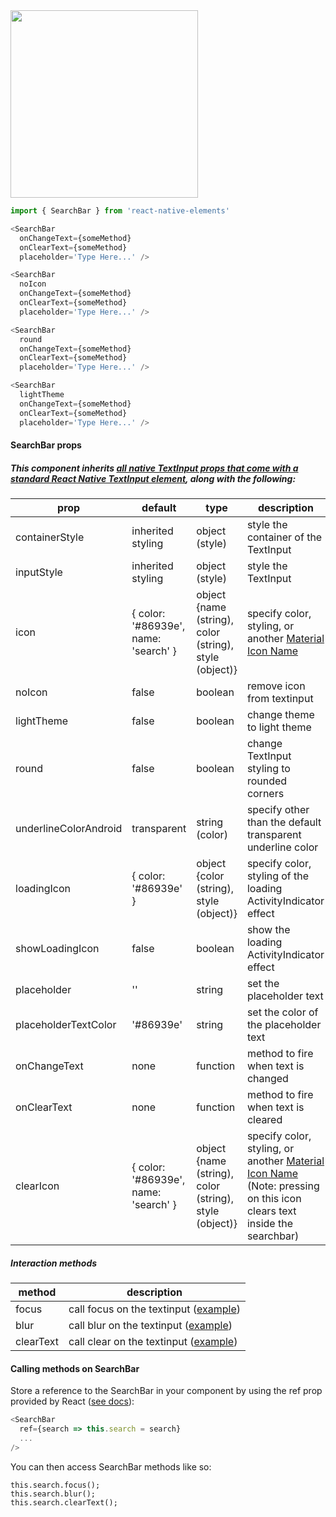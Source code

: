 <img src="https://i.imgur.com/mvPgPfg.png" width="300" >

```js
import { SearchBar } from 'react-native-elements'

<SearchBar
  onChangeText={someMethod}
  onClearText={someMethod}
  placeholder='Type Here...' />

<SearchBar
  noIcon
  onChangeText={someMethod}
  onClearText={someMethod}
  placeholder='Type Here...' />

<SearchBar
  round
  onChangeText={someMethod}
  onClearText={someMethod}
  placeholder='Type Here...' />

<SearchBar
  lightTheme
  onChangeText={someMethod}
  onClearText={someMethod}
  placeholder='Type Here...' />

```

#### SearchBar props

##### This component inherits [all native TextInput props that come with a standard React Native TextInput element](https://facebook.github.io/react-native/docs/textinput.html), along with the following:

| prop | default | type | description |
| ---- | ---- | ----| ---- |
| containerStyle | inherited styling | object (style) | style the container of the TextInput |
| inputStyle | inherited styling | object (style) | style the TextInput |
| icon | { color: '#86939e', name: 'search' } | object {name (string), color (string), style (object)} | specify color, styling, or another [Material Icon Name](https://design.google.com/icons/) |
| noIcon | false | boolean | remove icon from textinput |
| lightTheme | false | boolean | change theme to light theme |
| round | false | boolean | change TextInput styling to rounded corners |
| underlineColorAndroid | transparent | string (color) | specify other than the default transparent underline color |
| loadingIcon | { color: '#86939e' } | object {color (string), style (object)} | specify color, styling of the loading ActivityIndicator effect |
| showLoadingIcon | false | boolean | show the loading ActivityIndicator effect |
| placeholder | '' | string | set the placeholder text |
| placeholderTextColor | '#86939e' | string | set the color of the placeholder text |
| onChangeText | none | function | method to fire when text is changed |
| onClearText | none | function | method to fire when text is cleared |
| clearIcon | { color: '#86939e', name: 'search' } | object {name (string), color (string), style (object)} | specify color, styling, or another [Material Icon Name](https://design.google.com/icons/) (Note: pressing on this icon clears text inside the searchbar) |

##### Interaction methods
| method | description |
| ---- | ---- |
| focus | call focus on the textinput ([example](#calling)) |
| blur | call blur on the textinput ([example](#calling)) |
| clearText | call clear on the textinput ([example](#calling))|


#### <a name="calling"></a> Calling methods on SearchBar
Store a reference to the SearchBar in your component by using the ref prop provided by React ([see docs](https://facebook.github.io/react/docs/refs-and-the-dom.html)):
```js
<SearchBar
  ref={search => this.search = search}
  ...
/>
```
You can then access SearchBar methods like so:

```
this.search.focus();
this.search.blur();
this.search.clearText();
```
